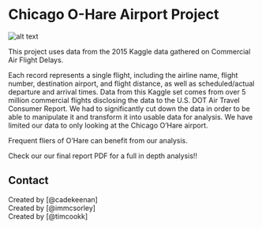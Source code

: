 # Chicago O-Hare Airport Project
![alt text](https://esassoc.com/wp-content/uploads/2021/10/Chicago-OHare.png)



This project uses data from the 2015 Kaggle data gathered on Commercial Air Flight Delays. 

Each record represents a single flight, including the airline name, flight number, destination airport, and flight distance, as well as scheduled/actual departure and arrival times. Data from this Kaggle set comes from over 5 million commercial flights disclosing the data to the U.S. DOT Air Travel Consumer Report. We had to significantly cut down the data in order to be able to manipulate it and transform it into usable data for analysis. We have limited our data to only looking at the Chicago O’Hare airport. 

Frequent fliers of O’Hare can benefit from our analysis.

Check our our final report PDF for a full in depth analysis!!

## Contact
Created by [@cadekeenan] <br>
Created by [@immcsorley] <br>
Created by [@timcookk] <br>
